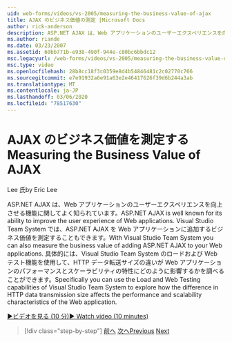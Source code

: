 ```yaml
---
uid: web-forms/videos/vs-2005/measuring-the-business-value-of-ajax
title: AJAX のビジネス価値の測定 |Microsoft Docs
author: rick-anderson
description: ASP.NET AJAX は、Web アプリケーションのユーザーエクスペリエンスを向上させる機能に関してよく知られています。 Visual Studio Team System では、busine を測定することもできます。
ms.author: riande
ms.date: 03/23/2007
ms.assetid: 60bb771b-e938-490f-944e-c80bc6bbdc12
msc.legacyurl: /web-forms/videos/vs-2005/measuring-the-business-value-of-ajax
msc.type: video
ms.openlocfilehash: 28b8cc18f3c0359e8d4b54846481c2c02770c766
ms.sourcegitcommit: e7e91932a6e91a63e2e46417626f39d6b244a3ab
ms.translationtype: MT
ms.contentlocale: ja-JP
ms.lasthandoff: 03/06/2020
ms.locfileid: "78517630"
---
```

# <a name="measuring-the-business-value-of-ajax"></a><span data-ttu-id="ecd85-104">AJAX のビジネス価値を測定する</span><span class="sxs-lookup"><span data-stu-id="ecd85-104">Measuring the Business Value of AJAX</span></span>

<span data-ttu-id="ecd85-105">Lee 氏</span><span class="sxs-lookup"><span data-stu-id="ecd85-105">by Eric Lee</span></span>

<span data-ttu-id="ecd85-106">ASP.NET AJAX は、Web アプリケーションのユーザーエクスペリエンスを向上させる機能に関してよく知られています。</span><span class="sxs-lookup"><span data-stu-id="ecd85-106">ASP.NET AJAX is well known for its ability to improve the user experience of Web applications.</span></span> <span data-ttu-id="ecd85-107">Visual Studio Team System では、ASP.NET AJAX を Web アプリケーションに追加するビジネス価値を測定することもできます。</span><span class="sxs-lookup"><span data-stu-id="ecd85-107">With Visual Studio Team System you can also measure the business value of adding ASP.NET AJAX to your Web applications.</span></span> <span data-ttu-id="ecd85-108">具体的には、Visual Studio Team System のロードおよび Web テスト機能を使用して、HTTP データ転送サイズの違いが Web アプリケーションのパフォーマンスとスケーラビリティの特性にどのように影響するかを調べることができます。</span><span class="sxs-lookup"><span data-stu-id="ecd85-108">Specifically you can use the Load and Web Testing capabilities of Visual Studio Team System to explore how the difference in HTTP data transmission size affects the performance and scalability characteristics of the Web application.</span></span>

[<span data-ttu-id="ecd85-109">&#9654;ビデオを見る (10 分)</span><span class="sxs-lookup"><span data-stu-id="ecd85-109">&#9654; Watch video (10 minutes)</span></span>](https://channel9.msdn.com/Blogs/ASP-NET-Site-Videos/measuring-the-business-value-of-ajax)

> [!div class="step-by-step"]
> <span data-ttu-id="ecd85-110">[前へ](introduction-to-managing-and-running-tests-with-team-system.md)
> [次へ](code-coverage-of-automated-tests.md)</span><span class="sxs-lookup"><span data-stu-id="ecd85-110">[Previous](introduction-to-managing-and-running-tests-with-team-system.md)
[Next](code-coverage-of-automated-tests.md)</span></span>
